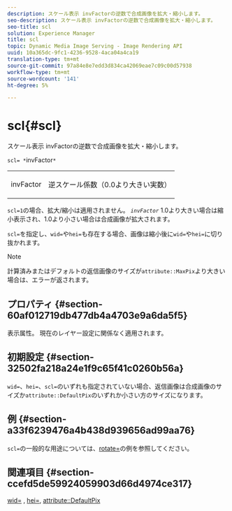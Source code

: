 ```yaml
---
description: スケール表示 invFactorの逆数で合成画像を拡大・縮小します。
seo-description: スケール表示 invFactorの逆数で合成画像を拡大・縮小します。
seo-title: scl
solution: Experience Manager
title: scl
topic: Dynamic Media Image Serving - Image Rendering API
uuid: 10a365dc-9fc1-4236-9528-4aca04a4ca19
translation-type: tm+mt
source-git-commit: 97a84e8e7edd3d834ca42069eae7c09c00d57938
workflow-type: tm+mt
source-wordcount: '141'
ht-degree: 5%

---
```



# scl{#scl}

スケール表示 invFactorの逆数で合成画像を拡大・縮小します。

`scl= *`invFactor`*`

<table id="simpletable_A09F5EECAC2B4E0F8633D71C6AD36D8D"> 
 <tr class="strow"> 
  <td class="stentry"> <p><span class="varname"> invFactor</span> </p> </td> 
  <td class="stentry"> <p>逆スケール係数（0.0より大きい実数） </p></td> 
 </tr> 
</table>

`scl=1`の場合、拡大/縮小は適用されません。 *`invFactor`* 1.0より大きい場合は縮小表示され、1.0より小さい場合は合成画像が拡大されます。

`scl=`を指定し、`wid=`や`hei=`も存在する場合、画像は縮小後に`wid=`や`hei=`に切り抜かれます。

>[!NOTE]
>
>計算済みまたはデフォルトの返信画像のサイズが`attribute::MaxPix`より大きい場合は、エラーが返されます。

## プロパティ {#section-60af012719db477db4a4703e9a6da5f5}

表示属性。 現在のレイヤー設定に関係なく適用されます。

## 初期設定 {#section-32502fa218a24e1f9c65f41c0260b56a}

`wid=`、`hei=`、`scl=`のいずれも指定されていない場合、返信画像は合成画像のサイズか`attribute::DefaultPix`のいずれか小さい方のサイズになります。

## 例 {#section-a33f6239476a4b438d939656ad99aa76}

`scl=`の一般的な用途については、[rotate=](../../../../../is-api/http-ref/image-serving-api-ref/c-http-protocol-reference/c-command-reference/r-rotate.md#reference-12abb086635546ec9ec2e1a793dc1096)の例を参照してください。

## 関連項目 {#section-ccefd5de59924059903d66d4974ce317}

[wid=](../../../../../is-api/http-ref/image-serving-api-ref/c-http-protocol-reference/c-command-reference/r-is-http-wid.md#reference-bfeadcb67bf4485f851eb21345527e47) ,  [hei=](../../../../../is-api/http-ref/image-serving-api-ref/c-http-protocol-reference/c-command-reference/r-is-http-hei.md#reference-6d6f556ccc0e4b98a815e8a5c1944a96),  [attribute::DefaultPix](../../../../../is-api/image-catalog/image-serving-api-ref/c-image-catalog-reference/c-attributes-reference/r-defaultpix.md#reference-996b2c22b30f4fd9b970c84063306df1)
